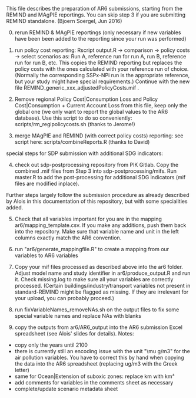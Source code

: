 This file describes the preparation of AR6 submissions, starting from the REMIND and MAgPIE reportings. You can skip step 3 if you are submitting REMIND standalone. (Bjoern Soergel, Jun 2016)

0. rerun REMIND & MAgPIE reportings (only necessary if new variables have been been added to the reporting since your run was performed)

1. run policy cost reporting: Rscript output.R -> comparison -> policy costs -> select scenarios as: Run A, reference run for run A, run B, reference run for run B, etc. 
This copies the REMIND reporting but replaces the policy costs with the ones calculated with your reference run of choice. (Normally the corresponding SSPx-NPi run is the appropriate reference, but your study might have special requirements.) Continue with the new file REMIND_generic_xxx_adjustedPolicyCosts.mif .

2. Remove regional Policy Cost|Consumption Loss and Policy Cost|Consumption + Current Account Loss from this file, keep only the global one (we only want to report the global values to the AR6 database).
Use this script to do so conveniently: scripts/rm_regipolicycosts.sh (thanks to Jerome!)

3. merge MAgPIE and REMIND (with correct policy costs) reporting:  see script here: scripts/combineReports.R (thanks to David)

special steps for SDP submission with additional SDG indicators:

4. check out sdp-postprocessing repository from PIK Gitlab. Copy the combined .mif files from Step 3 into sdp-postprocessing/mifs. Run master.R to add the post-processing for additional SDG indicators (mif files are modified inplace).

Further steps largely follow the submission procedure as already described by Alois in this documentation of this repository, but with some specialities added.

5. Check that all variables important for you are in the mapping ar6/mapping_template.csv. If you make any additions, push them back into the repository. Make sure that variable name and unit in the left columns exactly match the AR6 convention.

6. run "ar6/generate_mappingfile.R" to create a mapping from our variables to AR6 variables

7. Copy your mif files processed as described above into the ar6 folder. Adjust model name and study identifier in ar6/produce_output.R and run it. Check missing.log to make sure all your variables are correctly processed. (Certain buildings/industry/transport variables not present in standard-REMIND might be flagged as missing. If they are irrelevant for your upload, you can probably proceed.)

8. run fixVariableNames_removeNAs.sh on the output files to fix some special variable names and replace NAs with blanks

9. copy the outputs from ar6/AR6_output into the AR6 submission Excel spreadsheet (see Alois' slides for details). Notes:
- copy only the years until 2100
- there is currently still an encoding issue with the unit "\mu g/m3" for the air pollution variables. You have to correct this by hand when copying the data into the AR6 spreadsheet (replacing ug/m3 with the Greek letter)
- same for Ocean|Extension of suboxic zones: replace km<c2><b3> with km³
- add comments for variables in the comments sheet as necessary
- complete/update scenario metadata sheet

